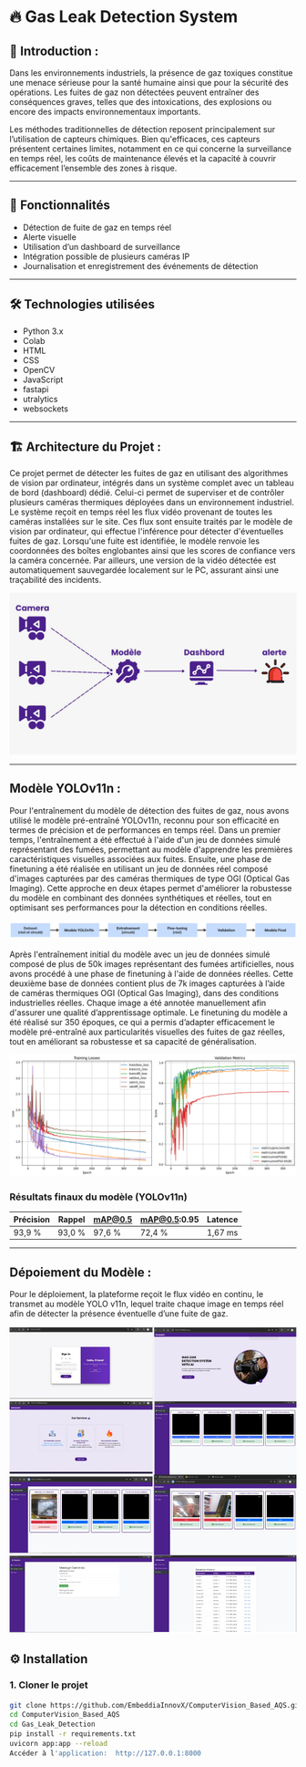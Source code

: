 # 🔥 Gas Leak Detection System

## 🧾 Introduction :

Dans les environnements industriels, la présence de gaz toxiques constitue une menace sérieuse pour la santé humaine ainsi que pour la sécurité des opérations. Les fuites de gaz non détectées peuvent entraîner des conséquences graves, telles que des intoxications, des explosions ou encore des impacts environnementaux importants.

Les méthodes traditionnelles de détection reposent principalement sur l’utilisation de capteurs chimiques. Bien qu'efficaces, ces capteurs présentent certaines limites, notamment en ce qui concerne la surveillance en temps réel, les coûts de maintenance élevés et la capacité à couvrir efficacement l’ensemble des zones à risque.


---

## 📌 Fonctionnalités

- Détection de fuite de gaz en temps réel
- Alerte visuelle
- Utilisation d’un dashboard de surveillance
- Intégration possible de plusieurs caméras IP
- Journalisation et enregistrement des événements de détection

---

## 🛠️ Technologies utilisées

- Python 3.x
- Colab
- HTML
- CSS
- OpenCV      
- JavaScript
- fastapi
- utralytics
- websockets

---
## 🏗️ Architecture du Projet :
Ce projet permet de détecter les fuites de gaz en utilisant des algorithmes de vision par ordinateur, intégrés dans un système complet avec un tableau de bord (dashboard) dédié. Celui-ci permet de superviser et de contrôler plusieurs caméras thermiques déployées dans un environnement industriel. Le système reçoit en temps réel les flux vidéo provenant de toutes les caméras installées sur le site. Ces flux sont ensuite traités par le modèle de vision par ordinateur, qui effectue l'inférence pour détecter d'éventuelles fuites de gaz. Lorsqu'une fuite est identifiée, le modèle renvoie les coordonnées des boîtes englobantes ainsi que les scores de confiance vers la caméra concernée. Par ailleurs, une version de la vidéo détectée est automatiquement sauvegardée localement sur le PC, assurant ainsi une traçabilité des incidents.

![Screenshot (1)](https://github.com/Ismailnajib/Gas_Leak_Detection/blob/main/Project_Arch%20(1).jpg)  


---
##  Modèle YOLOv11n :

Pour l'entraînement du modèle de détection des fuites de gaz, nous avons utilisé le modèle pré-entraîné YOLOv11n, reconnu pour son efficacité en termes de précision et de performances en temps réel. Dans un premier temps, l'entraînement a été effectué à l'aide d'un jeu de données simulé représentant des fumées, permettant au modèle d'apprendre les premières caractéristiques visuelles associées aux fuites. Ensuite, une phase de finetuning a été réalisée en utilisant un jeu de données réel composé d'images capturées par des caméras thermiques de type OGI (Optical Gas Imaging). Cette approche en deux étapes permet d'améliorer la robustesse du modèle en combinant des données synthétiques et réelles, tout en optimisant ses performances pour la détection en conditions réelles.

![Screenshot (1)](https://github.com/Ismailnajib/Gas_Leak_Detection/blob/main/Train_Arch%20(1).jpg)  

Après l'entraînement initial du modèle avec un jeu de données simulé composé de plus de 50k images représentant des fumées artificielles, nous avons procédé à une phase de finetuning à l'aide de données réelles. Cette deuxième base de données contient plus de 7k images capturées à l’aide de caméras thermiques OGI (Optical Gas Imaging), dans des conditions industrielles réelles. Chaque image a été annotée manuellement afin d'assurer une qualité d’apprentissage optimale. Le finetuning du modèle a été réalisé sur 350 époques, ce qui a permis d’adapter efficacement le modèle pré-entraîné aux particularités visuelles des fuites de gaz réelles, tout en améliorant sa robustesse et sa capacité de généralisation.


![Screenshot (1)](https://github.com/Ismailnajib/Gas_Leak_Detection/blob/main/YOLOv11n_Train_Plots%20(1).png)  

### Résultats finaux du modèle (YOLOv11n)

| Précision | Rappel | mAP@0.5 | mAP@0.5:0.95 | Latence |
|-----------|--------|---------|--------------|---------|
| 93,9 %    | 93,0 % | 97,6 %  | 72,4 %       | 1,67 ms |

---
## Dépoiement du Modèle :

Pour le déploiement, la plateforme reçoit le flux vidéo en continu, le transmet au modèle YOLO v11n, lequel traite chaque image en temps réel afin de détecter la présence éventuelle d’une fuite de gaz.

![Screenshot (1)](https://github.com/Ismailnajib/Gas_Leak_Detection/blob/main/Flowchart%20(1).jpg)  


## ⚙️ Installation

### 1. Cloner le projet

```bash
git clone https://github.com/EmbeddiaInnovX/ComputerVision_Based_AQS.git
cd ComputerVision_Based_AQS
cd Gas_Leak_Detection
pip install -r requirements.txt
uvicorn app:app --reload
Accéder à l'application:  http://127.0.0.1:8000

```
